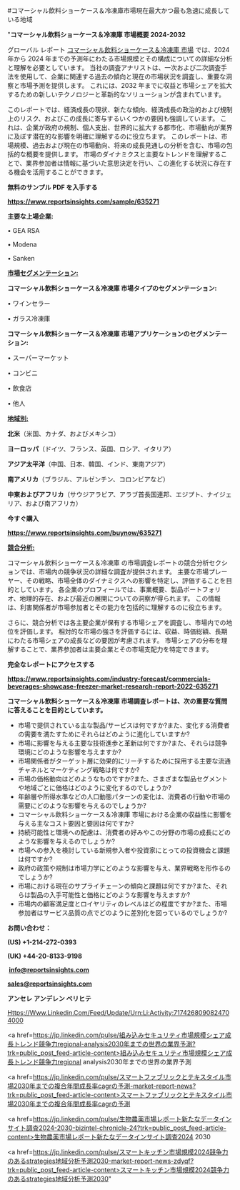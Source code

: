 #コマーシャル飲料ショーケース＆冷凍庫市場現在最大かつ最も急速に成長している地域

"<strong>コマーシャル飲料ショーケース＆冷凍庫 市場概要 2024-2032</strong>

グローバル レポート <a href=https://www.reportsinsights.com/sample/635271>コマーシャル飲料ショーケース＆冷凍庫 市場</a> では、2024 年から 2024 年までの予測年にわたる市場規模とその構成についての詳細な分析と理解を必要としています。 当社の調査アナリストは、一次および二次調査手法を使用して、企業に関連する過去の傾向と現在の市場状況を調査し、重要な洞察と市場予測を提供します。 これには、2032 年までに収益と市場シェアを拡大​​するための新しいテクノロジーと革新的なソリューションが含まれています。

このレポートでは、経済成長の現状、新たな傾向、経済成長の政治的および規制上のリスク、およびこの成長に寄与するいくつかの要因も強調しています。 これは、企業が政府の規制、個人支出、世界的に拡大する都市化、市場動向が業界に及ぼす潜在的な影響を明確に理解するのに役立ちます。 このレポートは、市場規模、過去および現在の市場動向、将来の成長見通しの分析を含む、市場の包括的な概要を提供します。 市場のダイナミクスと主要なトレンドを理解することで、業界参加者は情報に基づいた意思決定を行い、この進化する状況に存在する機会を活用することができます。

<strong><b>無料のサンプル PDF を入手する</b></strong>

<a href=https://www.reportsinsights.com/sample/635271><strong><u>https://www.reportsinsights.com/sample/635271</u></strong></a>

<strong>主要な上場企業:</strong>

• GEA RSA

• Modena

• Sanken

<strong><u>市場セグメンテーション</u></strong><strong><u>:</u></strong>

<strong>コマーシャル飲料ショーケース＆冷凍庫 市場タイプのセグメンテーション:</strong>

• ワインセラー

• ガラス冷凍庫

<strong>コマーシャル飲料ショーケース＆冷凍庫 市場アプリケーションのセグメンテーション:</strong>

• スーパーマーケット

• コンビニ

• 飲食店

• 他人

<strong><u>地域別</u></strong><strong><u>:</u></strong>

<strong>北米</strong>（米国、カナダ、およびメキシコ）

<strong>ヨーロッパ</strong>（ドイツ、フランス、英国、ロシア、イタリア）

<strong>アジア太平洋</strong>（中国、日本、韓国、インド、東南アジア）

<strong>南アメリカ</strong>（ブラジル、アルゼンチン、コロンビアなど）

<strong>中東およびアフリカ</strong>（サウジアラビア、アラブ首長国連邦、エジプト、ナイジェリア、および南アフリカ）

<strong>今すぐ購入</strong>

<a href=https://www.reportsinsights.com/buynow/635271><strong><u>https://www.reportsinsights.com/buynow/635271</u></strong></a>

<strong><u>競合分析:</u></strong>

コマーシャル飲料ショーケース＆冷凍庫 の市場調査レポートの競合分析セクションでは、市場内の競争状況の詳細な調査が提供されます。 主要な市場プレーヤー、その戦略、市場全体のダイナミクスへの影響を特定し、評価することを目的としています。 各企業のプロフィールでは、事業概要、製品ポートフォリオ、地理的存在、および最近の展開についての洞察が得られます。 この情報は、利害関係者が市場参加者とその能力を包括的に理解するのに役立ちます。

さらに、競合分析では各主要企業が保有する市場シェアを調査し、市場内での地位を評価します。 相対的な市場の強さを評価するには、収益、時価総額、長期にわたる市場シェアの成長などの要因が考慮されます。 市場シェアの分布を理解することで、業界参加者は主要企業とその市場支配力を特定できます。

<strong>完全なレポートにアクセスする</strong>

<a href=https://www.reportsinsights.com/industry-forecast/commercials-beverages-showcase-freezer-market-research-report-2022-635271><strong><u><b>https://www.reportsinsights.com/industry-forecast/commercials-beverages-showcase-freezer-market-research-report-2022-635271</b></u></strong></a>

<strong><b>コマーシャル飲料ショーケース＆冷凍庫 市場調査レポートは、次の重要な質問に答えることを目的としています。</b></strong>
<ul>
  <li>市場で提供されている主な製品/サービスは何ですか?また、変化する消費者の需要を満たすためにそれらはどのように進化していますか?</li>
  <li>市場に影響を与える主要な技術進歩と革新は何ですか?また、それらは競争環境にどのような影響を与えますか?</li>
  <li>市場関係者がターゲット層に効果的にリーチするために採用する主要な流通チャネルとマーケティング戦略は何ですか?</li>
  <li>市場の価格動向はどのようなものですか?また、さまざまな製品セグメントや地域ごとに価格はどのように変化するのでしょうか?</li>
  <li>年齢層や所得水準などの人口動態パターンの変化は、消費者の行動や市場の需要にどのような影響を与えるのでしょうか?</li>
  <li>コマーシャル飲料ショーケース＆冷凍庫 市場における企業の収益性に影響を与える主なコスト要因と要因は何ですか?</li>
  <li>持続可能性と環境への配慮は、消費者の好みやこの分野の市場の成長にどのような影響を与えるのでしょうか?</li>
  <li>市場への参入を検討している新規参入者や投資家にとっての投資機会と課題は何ですか?</li>
  <li>政府の政策や規制は市場力学にどのような影響を与え、業界戦略を形作るのでしょうか?</li>
  <li>市場における現在のサプライチェーンの傾向と課題は何ですか?また、それらは製品の入手可能性と価格にどのような影響を与えますか?</li>
  <li>市場内の顧客満足度とロイヤリティのレベルはどの程度ですか?また、市場参加者はサービス品質の点でどのように差別化を図っているのでしょうか?</li>
</ul>
<strong>お問い合わせ：</strong>

<strong>(US) +1-214-272-0393</strong>

<strong>(UK) +44-20-8133-9198</strong>

<strong> </strong><a href=info@reportsinsights.com><strong><u>info@reportsinsights.com</u></strong></a>

<a href=sales@reportsinsights.com><strong><u>sales@reportsinsights.com</u></strong></a>

<strong>アンセレ アンデレン ベリヒテ</strong>

<a href=https://www.linkedin.com/feed/update/urn:li:activity:7174268090824704000>Https://Www.Linkedin.Com/Feed/Update/Urn:Li:Activity:7174268090824704000</a>

<a href=https://jp.linkedin.com/pulse/組み込みセキュリティ市場規模シェア成長トレンド競争力regional-analysis2030年までの世界の業界予測?trk=public_post_feed-article-content>組み込みセキュリティ市場規模シェア成長トレンド競争力regional analysis2030年までの世界の業界予測</a>

<a href=https://jp.linkedin.com/pulse/スマートファブリックとテキスタイル市場2030年までの複合年間成長率cagrの予測-market-report-news?trk=public_post_feed-article-content>スマートファブリックとテキスタイル市場2030年までの複合年間成長率cagrの予測</a>

<a href=https://jp.linkedin.com/pulse/生物農薬市場レポート新たなデータインサイト調査2024-2030-bizintel-chronicle-24?trk=public_post_feed-article-content>生物農薬市場レポート新たなデータインサイト調査2024 2030</a>

<a href=https://jp.linkedin.com/pulse/スマートキッチン市場規模2024競争力のあるstrategies地域分析予測2030-market-report-news-zdyqf?trk=public_post_feed-article-content>スマートキッチン市場規模2024競争力のあるstrategies地域分析予測2030</a>"
